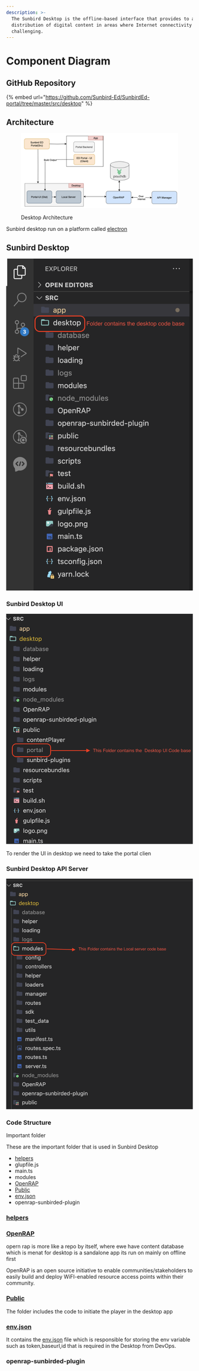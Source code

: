 ```yaml
---
description: >-
  The Sunbird Desktop is the offline-based interface that provides to access &
  distribution of digital content in areas where Internet connectivity is
  challenging.
---
```


# Component Diagram

## GitHub Repository

{% embed url="https://github.com/Sunbird-Ed/SunbirdEd-portal/tree/master/src/desktop" %}

## Architecture

<figure><img src="../../../../.gitbook/assets/Screenshot 2023-08-11 at 6.59.48 PM.png" alt=""><figcaption><p>Desktop Architecture</p></figcaption></figure>

Sunbird desktop run on a platform called [electron](https://www.electronjs.org/)

## Sunbird Desktop&#x20;

![](<../../../../.gitbook/assets/Screenshot 2023-08-10 at 8.14.31 PM (1).png>)



### Sunbird Desktop UI

![](<../../../../.gitbook/assets/image (28).png>)

To render the UI in desktop we need to take the portal clien



### Sunbird Desktop API Server

![](<../../../../.gitbook/assets/Screenshot 2023-08-11 at 8.28.51 PM.png>)

### Code Structure

Important folder

These are the important folder that is used in Sunbird Desktop

* [helpers](https://github.com/Sunbird-Ed/SunbirdEd-portal/tree/master/src/desktop/helper)
* glupfile.js
* main.ts
* modules
* [OpenRAP](https://github.com/Sunbird-Ed/SunbirdEd-portal/tree/master/src/desktop/OpenRAP)
* [Public](https://github.com/Sunbird-Ed/SunbirdEd-portal/tree/master/src/desktop/public)&#x20;
* [env.json](https://github.com/Sunbird-Ed/SunbirdEd-portal/blob/release-6.0.0/src/desktop/env.json)
* openrap-sunbirded-plugin

### [helpers](https://github.com/Sunbird-Ed/SunbirdEd-portal/tree/master/src/desktop/helper)

### [OpenRAP](https://github.com/Sunbird-Ed/SunbirdEd-portal/tree/master/src/desktop/OpenRAP)

opern rap is more like a repo by itself, where ewe have content database which is menat for desktop is a sandalone app its run on mainly on offline first

OpenRAP is an open source initiative to enable communities/stakeholders to easily build and deploy WiFI-enabled resource access points within their community.

### &#x20;[Public](https://github.com/Sunbird-Ed/SunbirdEd-portal/tree/master/src/desktop/public)

The folder includes  the code to initiate the player in the desktop app

### [env.json](https://github.com/Sunbird-Ed/SunbirdEd-portal/blob/release-6.0.0/src/desktop/env.json)

It contains the [env.json](https://github.com/Sunbird-Ed/SunbirdEd-portal/blob/release-6.0.0/src/desktop/env.json) file which is responsible for storing the env variable such as token,baseurl,id that is required in the Desktop from DevOps.

### openrap-sunbirded-plugin
